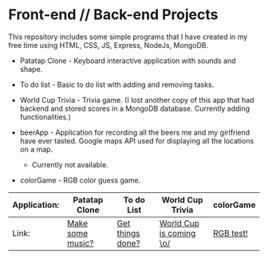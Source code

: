 # Front-end // Back-end Projects
This repository includes some simple programs that I have created in my free time using HTML, CSS, JS, Express, NodeJs, MongoDB.

* Patatap Clone - Keyboard interactive application with sounds and shape.

* To do list - Basic to do list with adding and removing tasks.

* World Cup Trivia - Trivia game. (I lost another copy of this app that had backend and stored scores in a MongoDB database. Currently adding functionalities.)

* beerApp - Application for recording all the beers me and my girlfriend have ever tasted. Google maps API used for displaying all the locations on a map.
  * Currently not available.

* colorGame - RGB color guess game.


**Application:** | **Patatap Clone** | **To do List** | **World Cup Trivia** | **colorGame**
------------ | ------------- | ---------- | ---------------- | ---------
Link: | <a href="https://rafaelbroseghini.github.io/WebDev/Patatap%20Clone" target= "_blank">Make some music?</a> | [Get things done?](https://rafaelbroseghini.github.io/WebDev/To%20Do%20List/) | [World Cup is coming \o/](https://rafaelbroseghini.github.io/WebDev/World%20Cup%20trivia/)  | [RGB test!](https://rafaelbroseghini.github.io/WebDev/colorGame/colorGame.html)
